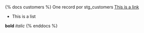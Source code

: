 {% docs customers %}
One record por stg_customers
[This is a link](google.com)

* This is a list

**bold** _italic_
{% enddocs %}
